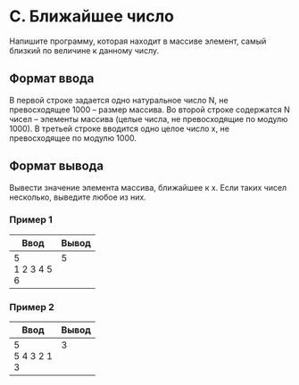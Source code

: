 # C. Ближайшее число

Напишите программу, которая находит в массиве элемент, самый близкий по величине к  данному числу.

## Формат ввода
В первой строке задается одно натуральное число N, не превосходящее 1000 – размер массива. Во второй строке содержатся N чисел – элементы массива (целые числа, не превосходящие по модулю 1000). В третьей строке вводится одно целое число x, не превосходящее по модулю 1000.

## Формат вывода
Вывести значение элемента массива, ближайшее к x. Если таких чисел несколько, выведите любое из них.

### Пример 1
Ввод | Вывод
---| ---
5 <br> 1 2 3 4 5 <br> 6 | 5 <br><br><br>

### Пример 2
Ввод | Вывод
---| ---
5 <br> 5 4 3 2 1 <br> 3 | 3 <br><br><br>
